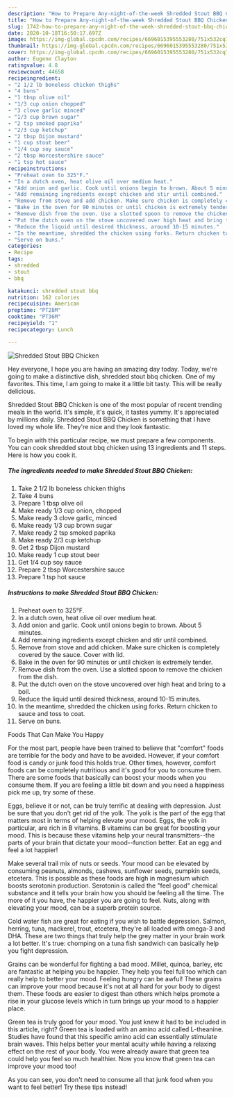 ```yaml
---
description: "How to Prepare Any-night-of-the-week Shredded Stout BBQ Chicken"
title: "How to Prepare Any-night-of-the-week Shredded Stout BBQ Chicken"
slug: 1742-how-to-prepare-any-night-of-the-week-shredded-stout-bbq-chicken
date: 2020-10-18T16:50:17.697Z
image: https://img-global.cpcdn.com/recipes/6696015395553280/751x532cq70/shredded-stout-bbq-chicken-recipe-main-photo.jpg
thumbnail: https://img-global.cpcdn.com/recipes/6696015395553280/751x532cq70/shredded-stout-bbq-chicken-recipe-main-photo.jpg
cover: https://img-global.cpcdn.com/recipes/6696015395553280/751x532cq70/shredded-stout-bbq-chicken-recipe-main-photo.jpg
author: Eugene Clayton
ratingvalue: 4.8
reviewcount: 44658
recipeingredient:
- "2 1/2 lb boneless chicken thighs"
- "4 buns"
- "1 tbsp olive oil"
- "1/3 cup onion chopped"
- "3 clove garlic minced"
- "1/3 cup brown sugar"
- "2 tsp smoked paprika"
- "2/3 cup ketchup"
- "2 tbsp Dijon mustard"
- "1 cup stout beer"
- "1/4 cup soy sauce"
- "2 tbsp Worcestershire sauce"
- "1 tsp hot sauce"
recipeinstructions:
- "Preheat oven to 325°F."
- "In a dutch oven, heat olive oil over medium heat."
- "Add onion and garlic. Cook until onions begin to brown. About 5 minutes."
- "Add remaining ingredients except chicken and stir until combined."
- "Remove from stove and add chicken. Make sure chicken is completely covered by the sauce. Cover with lid."
- "Bake in the oven for 90 minutes or until chicken is extremely tender."
- "Remove dish from the oven. Use a slotted spoon to remove the chicken from the dish."
- "Put the dutch oven on the stove uncovered over high heat and bring to a boil."
- "Reduce the liquid until desired thickness, around 10-15 minutes."
- "In the meantime, shredded the chicken using forks. Return chicken to sauce and toss to coat."
- "Serve on buns."
categories:
- Recipe
tags:
- shredded
- stout
- bbq

katakunci: shredded stout bbq 
nutrition: 162 calories
recipecuisine: American
preptime: "PT28M"
cooktime: "PT36M"
recipeyield: "1"
recipecategory: Lunch

---
```



![Shredded Stout BBQ Chicken](https://img-global.cpcdn.com/recipes/6696015395553280/751x532cq70/shredded-stout-bbq-chicken-recipe-main-photo.jpg)

Hey everyone, I hope you are having an amazing day today. Today, we're going to make a distinctive dish, shredded stout bbq chicken. One of my favorites. This time, I am going to make it a little bit tasty. This will be really delicious.

Shredded Stout BBQ Chicken is one of the most popular of recent trending meals in the world. It's simple, it's quick, it tastes yummy. It's appreciated by millions daily. Shredded Stout BBQ Chicken is something that I have loved my whole life. They're nice and they look fantastic.




To begin with this particular recipe, we must prepare a few components. You can cook shredded stout bbq chicken using 13 ingredients and 11 steps. Here is how you cook it.

<!--inarticleads1-->

##### The ingredients needed to make Shredded Stout BBQ Chicken:

1. Take 2 1/2 lb boneless chicken thighs
1. Take 4 buns
1. Prepare 1 tbsp olive oil
1. Make ready 1/3 cup onion, chopped
1. Make ready 3 clove garlic, minced
1. Make ready 1/3 cup brown sugar
1. Make ready 2 tsp smoked paprika
1. Make ready 2/3 cup ketchup
1. Get 2 tbsp Dijon mustard
1. Make ready 1 cup stout beer
1. Get 1/4 cup soy sauce
1. Prepare 2 tbsp Worcestershire sauce
1. Prepare 1 tsp hot sauce




<!--inarticleads2-->

##### Instructions to make Shredded Stout BBQ Chicken:

1. Preheat oven to 325°F.
1. In a dutch oven, heat olive oil over medium heat.
1. Add onion and garlic. Cook until onions begin to brown. About 5 minutes.
1. Add remaining ingredients except chicken and stir until combined.
1. Remove from stove and add chicken. Make sure chicken is completely covered by the sauce. Cover with lid.
1. Bake in the oven for 90 minutes or until chicken is extremely tender.
1. Remove dish from the oven. Use a slotted spoon to remove the chicken from the dish.
1. Put the dutch oven on the stove uncovered over high heat and bring to a boil.
1. Reduce the liquid until desired thickness, around 10-15 minutes.
1. In the meantime, shredded the chicken using forks. Return chicken to sauce and toss to coat.
1. Serve on buns.




Foods That Can Make You Happy


For the most part, people have been trained to believe that "comfort" foods are terrible for the body and have to be avoided. However, if your comfort food is candy or junk food this holds true. Other times, however, comfort foods can be completely nutritious and it's good for you to consume them. There are some foods that basically can boost your moods when you consume them. If you are feeling a little bit down and you need a happiness pick me up, try some of these.

Eggs, believe it or not, can be truly terrific at dealing with depression. Just be sure that you don't get rid of the yolk. The yolk is the part of the egg that matters most in terms of helping elevate your mood. Eggs, the yolk in particular, are rich in B vitamins. B vitamins can be great for boosting your mood. This is because these vitamins help your neural transmitters--the parts of your brain that dictate your mood--function better. Eat an egg and feel a lot happier!

Make several trail mix of nuts or seeds. Your mood can be elevated by consuming peanuts, almonds, cashews, sunflower seeds, pumpkin seeds, etcetera. This is possible as these foods are high in magnesium which boosts serotonin production. Serotonin is called the "feel good" chemical substance and it tells your brain how you should be feeling all the time. The more of it you have, the happier you are going to feel. Nuts, along with elevating your mood, can be a superb protein source.

Cold water fish are great for eating if you wish to battle depression. Salmon, herring, tuna, mackerel, trout, etcetera, they're all loaded with omega-3 and DHA. These are two things that truly help the grey matter in your brain work a lot better. It's true: chomping on a tuna fish sandwich can basically help you fight depression. 

Grains can be wonderful for fighting a bad mood. Millet, quinoa, barley, etc are fantastic at helping you be happier. They help you feel full too which can really help to better your mood. Feeling hungry can be awful! These grains can improve your mood because it's not at all hard for your body to digest them. These foods are easier to digest than others which helps promote a rise in your glucose levels which in turn brings up your mood to a happier place.

Green tea is truly good for your mood. You just knew it had to be included in this article, right? Green tea is loaded with an amino acid called L-theanine. Studies have found that this specific amino acid can essentially stimulate brain waves. This helps better your mental acuity while having a relaxing effect on the rest of your body. You were already aware that green tea could help you feel so much healthier. Now you know that green tea can improve your mood too!

As you can see, you don't need to consume all that junk food when you want to feel better! Try  these tips  instead!

